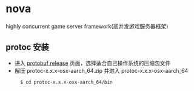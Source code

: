 # nova
highly concurrent game server framework(高并发游戏服务器框架)

## protoc 安装
- 进入 [protobuf release](https://github.com/protocolbuffers/protobuf/releases) 页面，选择适合自己操作系统的压缩包文件
- 解压 protoc-x.x.x-osx-aarch_64.zip 并进入 protoc-x.x.x-osx-aarch_64
  ```
    $ cd protoc-x.x.x-osx-aarch_64/bin
  ```